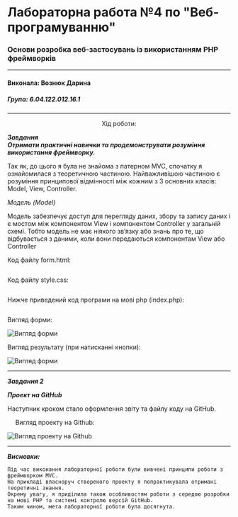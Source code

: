 # Лабораторна работа №4 по "Веб-програмуванню"
### Основи розробка веб-застосувань із використанням PHP фреймворків

***
#### Виконала: Вознюк Дарина
##### Група: 6.04.122.012.16.1

***

<p align="center"><bold>
	Хід роботи:
	</bold></p>
	

***Завдання <br/>
  Отримати практичні навички та продемонструвати розуміння використання фреймворку.<br/>***
    
  Так як, до цього я була не знайома з патерном MVC, спочатку я ознайомилася з теоретичною частиною. Найважливішою частиною є розуміння принципової відмінності між кожним з 3 основних класів: Model, View, Controller.
  
  *Модель (Model)*
  
Модель забезпечує доступ для перегляду даних, збору та запису даних і є мостом між компонентом View і компонентом Controller у загальній схемі.
Тобто модель не має ніякого зв’язку або знань про те, що відбувається з даними, коли вони передаються компонентам View або Controller


Код файлу form.html:


```html

```

Код файлу style.css:

```css

```

   Нижче приведений код програми на мові php (index.php):  
   

```php

```

Вигляд форми:

![Вигляд форми](/LAB_4/Form.PNG)

Вигляд результату (при натисканні кнопки):

![Вигляд форми](/LAB_4/Result.PNG)



___

***Завдання 2***

***Проект на GitHub***

Наступник кроком стало оформлення звіту та файлу коду на GitHub.

 
Вигляд проекту на Github:

  ![Вигляд проекту на Github](/LAB_4/Git.PNG)
 
___

***Висновки:***

	Під час виконання лабораторної роботи були вивчені принципи роботи з фреймворком MVC.
	На прикладі власноруч створеного проекту я попрактикувала отримані теоретичні знання. 
	Окрему увагу, я приділила також особливостям роботи з середою розробки на мові PHP та системі контролю версій GitHub.
	Таким чином, мета лабораторної роботи була досягнута.
